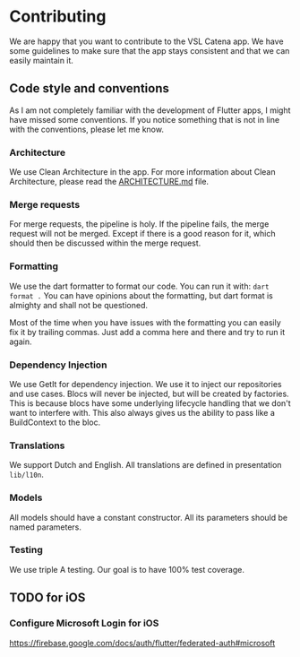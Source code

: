 # Contributing
We are happy that you want to contribute to the VSL Catena app. We have some guidelines to make sure that the app stays consistent and that we can easily maintain it.

## Code style and conventions
As I am not completely familiar with the development of Flutter apps, I might have missed some conventions. If you notice something that is not in line with the conventions, please let me know.

### Architecture
We use Clean Architecture in the app. For more information about Clean Architecture, please read the [ARCHITECTURE.md](ARCHITECTURE.md) file.

### Merge requests
For merge requests, the pipeline is holy. If the pipeline fails, the merge request will not be merged. Except if there is a good reason for it, which should then be discussed within the merge request.

### Formatting
We use the dart formatter to format our code. You can run it with: `dart format .`
You can have opinions about the formatting, but dart format is almighty and shall not be questioned.

Most of the time when you have issues with the formatting you can easily fix it by trailing commas. Just add a comma here and there and try to run it again.

### Dependency Injection
We use GetIt for dependency injection. We use it to inject our repositories and use cases. Blocs will never be injected, but will be created by factories. This is because blocs have some underlying lifecycle handling that we don't want to interfere with. This also always gives us the ability to pass like a BuildContext to the bloc.

### Translations
We support Dutch and English. All translations are defined in presentation `lib/l10n`.

### Models
All models should have a constant constructor. All its parameters should be named parameters.

### Testing
We use triple A testing. Our goal is to have 100% test coverage.


## TODO for iOS

### Configure Microsoft Login for iOS
https://firebase.google.com/docs/auth/flutter/federated-auth#microsoft